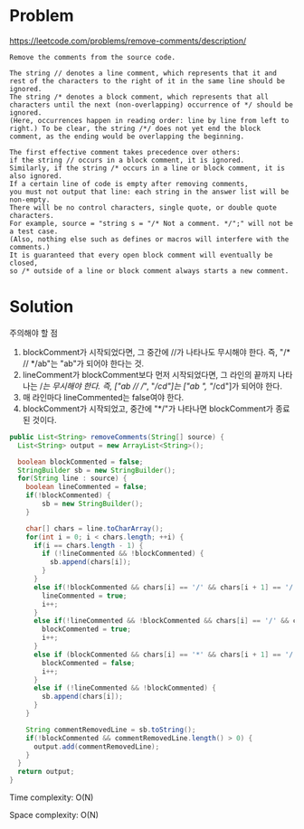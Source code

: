 # Problem
https://leetcode.com/problems/remove-comments/description/
```
Remove the comments from the source code.

The string // denotes a line comment, which represents that it and rest of the characters to the right of it in the same line should be ignored.
The string /* denotes a block comment, which represents that all characters until the next (non-overlapping) occurrence of */ should be ignored.
(Here, occurrences happen in reading order: line by line from left to right.) To be clear, the string /*/ does not yet end the block comment, as the ending would be overlapping the beginning.

The first effective comment takes precedence over others: 
if the string // occurs in a block comment, it is ignored. 
Similarly, if the string /* occurs in a line or block comment, it is also ignored.
If a certain line of code is empty after removing comments, 
you must not output that line: each string in the answer list will be non-empty.
There will be no control characters, single quote, or double quote characters. 
For example, source = "string s = "/* Not a comment. */";" will not be a test case. 
(Also, nothing else such as defines or macros will interfere with the comments.)
It is guaranteed that every open block comment will eventually be closed, 
so /* outside of a line or block comment always starts a new comment.
```

# Solution
주의해야 할 점
1. blockComment가 시작되었다면, 그 중간에 //가 나타나도 무시해야 한다. 즉, "/* // */ab"는 "ab"가 되어야 한다는 것.
2. lineComment가 blockComment보다 먼저 시작되었다면, 그 라인의 끝까지 나타나는 /*는 무시해야 한다. 즉, ["ab // /*", "*/cd"]는 ["ab ", "*/cd"]가 되어야 한다.
3. 매 라인마다 lineCommented는 false여야 한다.
4. blockComment가 시작되었고, 중간에 "*/"가 나타나면 blockComment가 종료된 것이다.

```java
public List<String> removeComments(String[] source) {
  List<String> output = new ArrayList<String>();

  boolean blockCommented = false;
  StringBuilder sb = new StringBuilder();
  for(String line : source) {
    boolean lineCommented = false;
    if(!blockCommented) {
        sb = new StringBuilder();    
    }

    char[] chars = line.toCharArray();
    for(int i = 0; i < chars.length; ++i) {
      if(i == chars.length - 1) {
        if (!lineCommented && !blockCommented) {
          sb.append(chars[i]);    
        }
      }
      else if(!blockCommented && chars[i] == '/' && chars[i + 1] == '/') {
        lineCommented = true;
        i++;
      }
      else if(!lineCommented && !blockCommented && chars[i] == '/' && chars[i + 1] == '*') {
        blockCommented = true;
        i++;
      }
      else if (blockCommented && chars[i] == '*' && chars[i + 1] == '/') {
        blockCommented = false;
        i++;
      }
      else if (!lineCommented && !blockCommented) {
        sb.append(chars[i]);
      }
    }

    String commentRemovedLine = sb.toString();
    if(!blockCommented && commentRemovedLine.length() > 0) {
      output.add(commentRemovedLine);
    }
  }
  return output;
}
```

Time complexity: O(N)

Space complexity: O(N)

